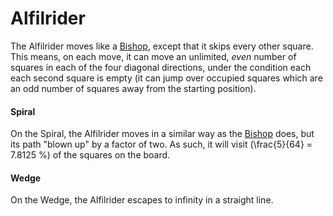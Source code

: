 # Alfilrider

The Alfilrider moves like a [Bishop](bishop.html), except that
it skips every other square. This means, on each move, it can
move an unlimited, *even* number of squares in each of the four
diagonal directions, under the condition each each second square
is empty (it can jump over occupied squares which are an odd
number of squares away from the starting position).

#### Spiral

On the Spiral, the Alfilrider moves in a similar way as the
[Bishop](bishop.html) does, but its path "blown up" by a factor
of two. As such, it will visit \(\frac{5}{64} = 7.8125 \%\)
of the squares on the board.

#### Wedge

On the Wedge, the Alfilrider escapes to infinity in a straight line.
